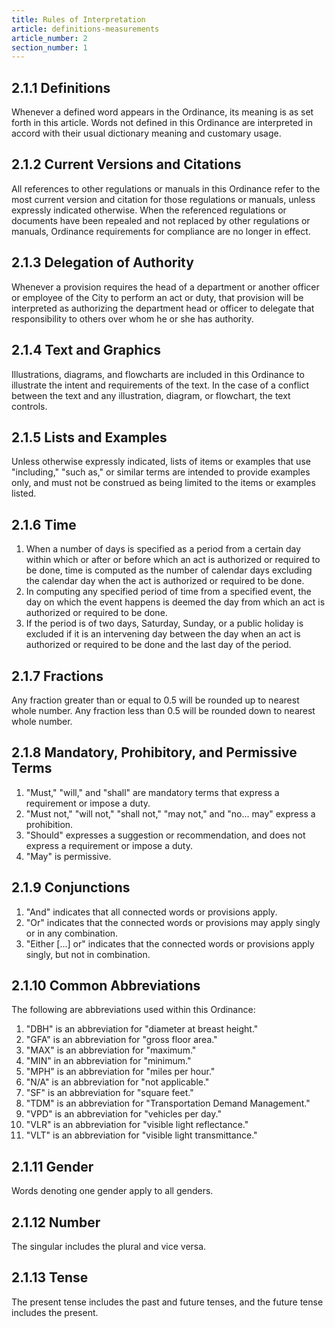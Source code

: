 ```yaml
---
title: Rules of Interpretation
article: definitions-measurements
article_number: 2
section_number: 1
---
```


## 2.1.1 Definitions

Whenever a defined word appears in the Ordinance, its meaning is as set forth in this article. Words not defined in this Ordinance are interpreted in accord with their usual dictionary meaning and customary usage.

## 2.1.2 Current Versions and Citations

All references to other regulations or manuals in this Ordinance refer to the most current version and citation for those regulations or manuals, unless expressly indicated otherwise. When the referenced regulations or documents have been repealed and not replaced by other regulations or manuals, Ordinance requirements for compliance are no longer in effect.

## 2.1.3 Delegation of Authority

Whenever a provision requires the head of a department or another officer or employee of the City to perform an act or duty, that provision will be interpreted as authorizing the department head or officer to delegate that responsibility to others over whom he or she has authority.

## 2.1.4 Text and Graphics

Illustrations, diagrams, and flowcharts are included in this Ordinance to illustrate the intent and requirements of the text. In the case of a conflict between the text and any illustration, diagram, or flowchart, the text controls.

## 2.1.5 Lists and Examples

Unless otherwise expressly indicated, lists of items or examples that use "including," "such as," or similar terms are intended to provide examples only, and must not be construed as being limited to the items or examples listed.

## 2.1.6 Time

1. When a number of days is specified as a period from a certain day within which or after or before which an act is authorized or required to be done, time is computed as the number of calendar days excluding the calendar day when the act is authorized or required to be done.
2. In computing any specified period of time from a specified event, the day on which the event happens is deemed the day from which an act is authorized or required to be done.
3. If the period is of two days, Saturday, Sunday, or a public holiday is excluded if it is an intervening day between the day when an act is authorized or required to be done and the last day of the period.

## 2.1.7 Fractions

Any fraction greater than or equal to 0.5 will be
rounded up to nearest whole number. Any fraction
less than 0.5 will be rounded down to nearest
whole number.

## 2.1.8 Mandatory, Prohibitory, and Permissive Terms

1. "Must," "will," and "shall" are mandatory terms that express a requirement or impose a duty.
2. "Must not," "will not," "shall not," "may not," and "no... may" express a prohibition.
3. "Should" expresses a suggestion or recommendation, and does not express a requirement or impose a duty.
4. "May" is permissive.

## 2.1.9 Conjunctions

1. "And" indicates that all connected words or provisions apply.
2. "Or" indicates that the connected words or provisions may apply singly or in any combination.
3. "Either [...] or" indicates that the connected words or provisions apply singly, but not in combination.

## 2.1.10 Common Abbreviations

The following are abbreviations used within this Ordinance:

1. "DBH" is an abbreviation for "diameter at breast height."
2. "GFA" is an abbreviation for "gross floor area."
3. "MAX" is an abbreviation for "maximum."
4. "MIN" in an abbreviation for "minimum."
5. "MPH" is an abbreviation for "miles per hour."
6. "N/A" is an abbreviation for "not applicable."
7. "SF" is an abbreviation for "square feet."
8. "TDM" is an abbreviation for "Transportation Demand Management."
9. "VPD" is an abbreviation for "vehicles per day."
10. "VLR" is an abbreviation for "visible light reflectance."
11. "VLT" is an abbreviation for "visible light transmittance."

## 2.1.11 Gender

Words denoting one gender apply to all genders.

## 2.1.12 Number

The singular includes the plural and vice versa.

## 2.1.13 Tense

The present tense includes the past and future tenses, and the future tense includes the present.
